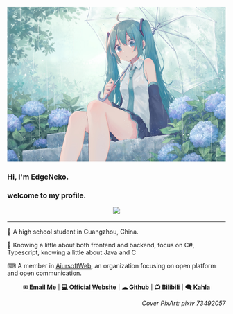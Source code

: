 ![](cover.jpg)

### Hi, I'm EdgeNeko.
### welcome to my profile.
<p align="center">
<a href="//github.com/hv0905"><img src="https://github-readme-stats.vercel.app/api?username=hv0905&hide_border=true&show_icons=true"/></a>
</p>  

---

📔 A high school student in Guangzhou, China.

🚀 Knowing a little about both frontend and backend, focus on C#, Typescript, knowing a little about Java and C

⌨ A member in [AiursoftWeb](//www.aiursoft.com), an organization focusing on open platform and open communication.

<p align="center">
  <strong><a href="mailto:edgeneko@aiursoft.com">✉ Email Me</a></strong> |
  <strong><a href="//edgeneko.aiursoft.com">💻 Official Website</a></strong> |
  <strong><a href="//github.com/hv0905"> ☁ Github</a></strong> |
  <strong><a href="//space.bilibili.com/26158913">📺 Bilibili</a></strong> |
  <strong><a href="https://web.kahla.app/user/bcbd915e-6d11-4cc0-8093-d64222e46724">🗨 Kahla</a></strong>
</p>

<p align="right">
  <i>Cover PixArt: pixiv 73492057</i>
</p>

<!--
**hv0905/hv0905** is a ✨ _special_ ✨ repository because its `README.md` (this file) appears on your GitHub profile.

Here are some ideas to get you started:

- 🔭 I’m currently working on ...
- 🌱 I’m currently learning ...
- 👯 I’m looking to collaborate on ...
- 🤔 I’m looking for help with ...
- 💬 Ask me about ...
- 📫 How to reach me: ...
- 😄 Pronouns: ...
- ⚡ Fun fact: ...
-->
